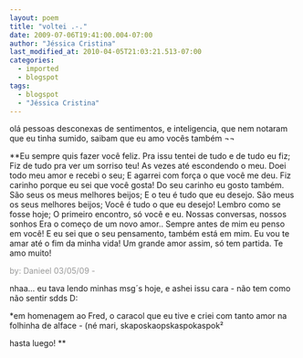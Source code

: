 ```yaml
---
layout: poem
title: "voltei .-."
date: 2009-07-06T19:41:00.004-07:00
author: "Jéssica Cristina"
last_modified_at: 2010-04-05T21:03:21.513-07:00
categories:
  - imported
  - blogspot
tags:
  - blogspot
  - "Jéssica Cristina"
---
```


olá pessoas desconexas de sentimentos, e inteligencia, que nem notaram que eu tinha sumido, saibam que eu amo vocês também ¬¬

**Eu sempre quis fazer você feliz.
Pra issu tentei de tudo e de tudo eu fiz;
Fiz de tudo pra ver um sorriso teu!
As vezes até escondendo o meu.
Doei todo meu amor e recebi o seu;
E agarrei com força o que você me deu.
Fiz carinho porque eu sei que você gosta!
Do seu carinho eu gosto também.
São seus os meus melhores beijos;
E o teu é tudo que eu desejo.
São meus os seus melhores beijos;
Você é tudo o que eu desejo!
Lembro como se fosse hoje;
O primeiro encontro, só você e eu.
Nossas conversas, nossos sonhos
Era o começo de um novo amor..
Sempre antes de mim eu penso em você!
E eu sei que o seu pensamento, também está em mim.
Eu vou te amar até o fim da minha vida!
Um grande amor assim, só tem partida.
Te amo muito!

<span style="color: rgb(153, 153, 153);">by: Danieel     03/05/09 *-*

nhaa...
eu tava lendo minhas msg´s hoje, e ashei issu cara *-*
não tem como não sentir sdds D:

*em homenagem ao Fred, o caracol que eu tive e criei com tanto amor na folhinha de alface *-* (né mari, skaposkaopskaspokaspok²

hasta luego!
**